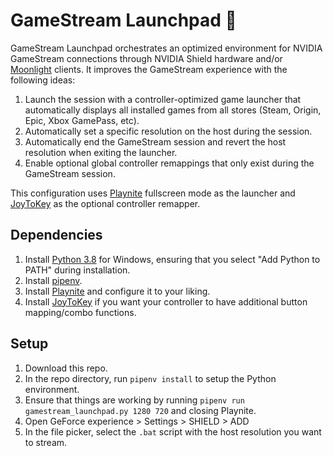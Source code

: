 # GameStream Launchpad 🚀

GameStream Launchpad orchestrates an optimized environment for NVIDIA GameStream connections through NVIDIA Shield hardware and/or [Moonlight](https://github.com/moonlight-stream) clients. It improves the GameStream experience with the following ideas:

 1. Launch the session with a controller-optimized game launcher that automatically displays all installed games from all stores (Steam, Origin, Epic, Xbox GamePass, etc).
 2. Automatically set a specific resolution on the host during the session.
 3. Automatically end the GameStream session and revert the host resolution when exiting the launcher.
 4. Enable optional global controller remappings that only exist during the GameStream session.
 
This configuration uses [Playnite](https://github.com/JosefNemec/Playnite) fullscreen mode as the launcher and [JoyToKey](https://joytokey.net/en/) as the optional controller remapper.
 
## Dependencies
 1. Install [Python 3.8](https://www.python.org/) for Windows, ensuring that you select "Add Python to PATH" during installation.
 2. Install [pipenv](https://pypi.org/project/pipenv/).
 3. Install [Playnite](https://github.com/JosefNemec/Playnite) and configure it to your liking.
 4. Install [JoyToKey](https://joytokey.net/en/) if you want your controller to have additional button mapping/combo functions.

## Setup
 1. Download this repo.
 2. In the repo directory, run `pipenv install` to setup the Python environment.
 3. Ensure that things are working by running `pipenv run gamestream_launchpad.py 1280 720` and closing Playnite.
 4. Open GeForce experience > Settings > SHIELD > ADD
 5. In the file picker, select the `.bat` script with the host resolution you want to stream.
